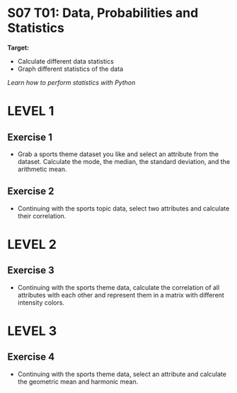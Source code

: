 # S07 T01: Data, Probabilities and Statistics

**Target:**
  * Calculate different data statistics
  * Graph different statistics of the data

_Learn how to perform statistics with Python_

# LEVEL 1

 ## Exercise 1
  - Grab a sports theme dataset you like and select an attribute from the dataset. Calculate the mode, the median, the standard deviation, and  the arithmetic mean.
 
 ## Exercise 2
  - Continuing with the sports topic data, select two attributes and calculate their correlation.
  
 # LEVEL 2
 
 ## Exercise 3
  - Continuing with the sports theme data, calculate the correlation of all attributes with each other and represent them in a matrix with different intensity colors.


 # LEVEL 3
  
 ## Exercise 4
  - Continuing with the sports theme data, select an attribute and calculate the geometric mean and harmonic mean.
